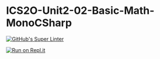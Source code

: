 # ICS2O-Unit2-02-Basic-Math-MonoCSharp
[![GitHub's Super Linter](https://github.com/jaejun-lee06/ICS2O-Unit2-02-Basic-Math-MonoCSharp/workflows/GitHub's%20Super%20Linter/badge.svg)](https://github.com/jaejun-lee06/ICS2O-Unit2-02-Basic-Math-MonoCSharp/actions)

[![Run on Repl.it](https://repl.it/badge/github/jaejun-lee06/ICS2O-Unit2-02-Basic-Math-MonoCSharp)](https://repl.it/github/jaejun-lee06/ICS2O-Unit2-02-Basic-Math-MonoCSharp)
